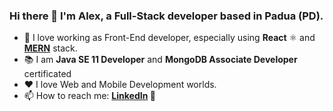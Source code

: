 ### Hi there 👋 I'm Alex, a Full-Stack developer based in Padua (PD).

- 🧠 I love working as Front-End developer, especially using **React** ⚛️ and **[MERN](https://www.mongodb.com/mern-stack)** stack.
- 📚 I am **Java SE 11 Developer** and **MongoDB Associate Developer** certificated
- ❤️ I love Web and Mobile Development worlds.
- 📫 How to reach me: **[LinkedIn](https://www.linkedin.com/in/alex-dametto-368b7919b/) 🔗**

<!--
**DaMeX97/DaMeX97** is a ✨ _special_ ✨ repository because its `README.md` (this file) appears on your GitHub profile.

Here are some ideas to get you started:

- 🔭 I’m currently working on ...
- 🌱 I’m currently learning ...
- 👯 I’m looking to collaborate on ...
- 🤔 I’m looking for help with ...
- 💬 Ask me about ...
- 📫 How to reach me: ...
- 😄 Pronouns: ...
- ⚡ Fun fact: ...
-->